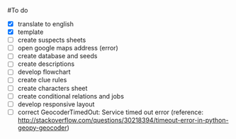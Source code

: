 #To do

- [x] translate to english
- [x] template
- [ ] create suspects sheets
- [ ] open google maps address (error)
- [ ] create database and seeds
- [ ] create descriptions
- [ ] develop flowchart
- [ ] create clue rules
- [ ] create characters sheet
- [ ] create conditional relations and jobs
- [ ] develop responsive layout
- [ ] correct GeocoderTimedOut: Service timed out error (reference: http://stackoverflow.com/questions/30218394/timeout-error-in-python-geopy-geocoder)
